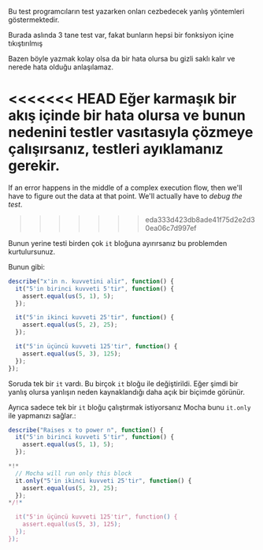 Bu test programcıların test yazarken onları cezbedecek yanlış yöntemleri göstermektedir.

Burada aslında 3 tane test var, fakat bunların hepsi bir fonksiyon içine tıkıştırılmış

Bazen böyle yazmak kolay olsa da bir hata olursa bu gizli saklı kalır ve nerede hata olduğu anlaşılamaz.

<<<<<<< HEAD
Eğer karmaşık bir akış içinde bir hata olursa ve bunun nedenini testler vasıtasıyla çözmeye çalışırsanız, testleri **ayıklamanız** gerekir.
=======
If an error happens in the middle of a complex execution flow, then we'll have to figure out the data at that point. We'll actually have to *debug the test*.
>>>>>>> eda333d423db8ade41f75d2e2d30ea06c7d997ef

Bunun yerine testi birden çok `it` bloğuna ayırırsanız bu problemden kurtulursunuz.

Bunun gibi:
```js
describe("x'in n. kuvvetini alir", function() {
  it("5'in birinci kuvveti 5'tir", function() {
    assert.equal(us(5, 1), 5);
  });

  it("5'in ikinci kuvveti 25'tir", function() {
    assert.equal(us(5, 2), 25);
  });

  it("5'in üçüncü kuvveti 125'tir", function() {
    assert.equal(us(5, 3), 125);
  });
});
```

Soruda tek bir `it` vardı. Bu birçok `it` bloğu ile değiştirildi. Eğer şimdi bir yanlış olursa yanlışın neden kaynaklandığı daha açık bir biçimde görünür.

Ayrıca sadece tek bir `it` bloğu çalıştırmak istiyorsanız Mocha bunu `it.only` ile yapmanızı sağlar.:


```js
describe("Raises x to power n", function() {
  it("5'in birinci kuvveti 5'tir", function() {
    assert.equal(us(5, 1), 5);
  });

*!*
  // Mocha will run only this block
  it.only("5'in ikinci kuvveti 25'tir", function() {
    assert.equal(us(5, 2), 25);
  });
*/!*

  it("5'in üçüncü kuvveti 125'tir", function() {
    assert.equal(us(5, 3), 125);
  });
});
```
